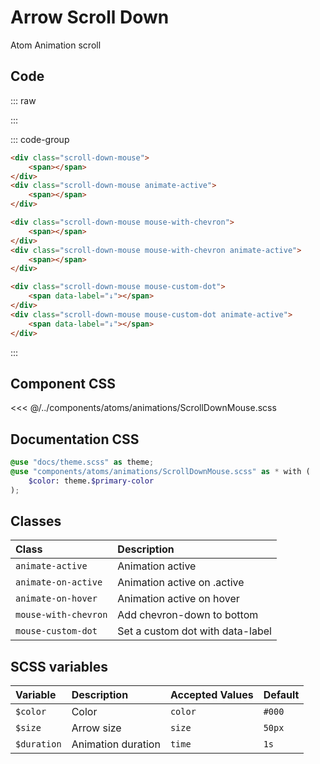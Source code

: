 # Arrow Scroll Down
<Badge type="tip">Atom</Badge> <Badge type="info">Animation</Badge> <Badge type="info">scroll</Badge>

## Code

::: raw
<div class="dev-section">
    <div class="scroll-down-mouse">
        <span></span>
    </div>
    <div class="scroll-down-mouse animate-active">
        <span></span>
    </div>
    <div class="scroll-down-mouse mouse-with-chevron">
        <span></span>
    </div>
    <div class="scroll-down-mouse mouse-with-chevron animate-active">
        <span></span>
    </div>
    <div class="scroll-down-mouse mouse-custom-dot">
        <span data-label="↓"></span>
    </div>
    <div class="scroll-down-mouse mouse-custom-dot animate-active">
        <span data-label="↓"></span>
    </div>
</div>
:::

::: code-group
```html [default]
<div class="scroll-down-mouse">
    <span></span>
</div>
<div class="scroll-down-mouse animate-active">
    <span></span>
</div>
```
```html [with chevron]
<div class="scroll-down-mouse mouse-with-chevron">
    <span></span>
</div>
<div class="scroll-down-mouse mouse-with-chevron animate-active">
    <span></span>
</div>
```
```html [custom-dot]
<div class="scroll-down-mouse mouse-custom-dot">
    <span data-label="↓"></span>
</div>
<div class="scroll-down-mouse mouse-custom-dot animate-active">
    <span data-label="↓"></span>
</div>
```
:::

## Component CSS

<<< @/../components/atoms/animations/ScrollDownMouse.scss

## Documentation CSS

```scss
@use "docs/theme.scss" as theme;
@use "components/atoms/animations/ScrollDownMouse.scss" as * with (
    $color: theme.$primary-color
);
```

## Classes

| Class                | Description                      |
|:---------------------|:---------------------------------|
| `animate-active`     | Animation active                 |
| `animate-on-active`  | Animation active on .active      |
| `animate-on-hover`   | Animation active on hover        |
| `mouse-with-chevron` | Add chevron-down to bottom       |
| `mouse-custom-dot`   | Set a custom dot with data-label |


## SCSS variables

| Variable    | Description        | Accepted Values | Default |
|:------------|:-------------------|:----------------|:--------|
| `$color`    | Color              | `color`         | `#000`  |
| `$size`     | Arrow size         | `size`          | `50px`  |
| `$duration` | Animation duration | `time`          | `1s`    |


<style lang="scss">
@use "docs/theme.scss" as theme;
@use "components/atoms/animations/ScrollDownMouse.scss" as * with (
    $color: theme.$primary-color
);
</style>